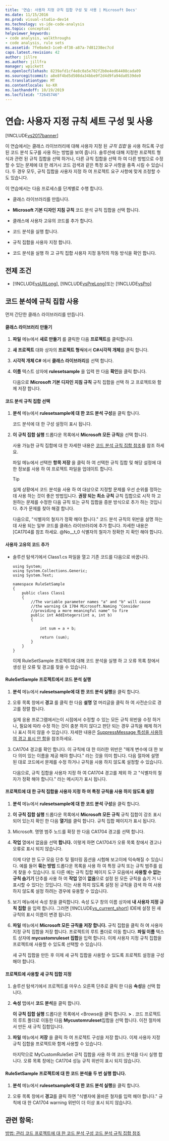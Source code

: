 ```yaml
---
title: '연습: 사용자 지정 규칙 집합 구성 및 사용 | Microsoft Docs'
ms.date: 11/15/2016
ms.prod: visual-studio-dev14
ms.technology: vs-ide-code-analysis
ms.topic: conceptual
helpviewer_keywords:
- code analysis, walkthroughs
- code analysis, rule sets
ms.assetid: 7fe0a4e3-1ce0-4f38-a87a-7d81238ec7cd
caps.latest.revision: 42
author: jillre
ms.author: jillfra
manager: wpickett
ms.openlocfilehash: 8239afd1cf4e8c0a5e702f2b0e4ed64408cada09
ms.sourcegitcommit: a8e8f4bd5d508da34bbe9f2d4d9fa94da0539de0
ms.translationtype: MT
ms.contentlocale: ko-KR
ms.lasthandoff: 10/19/2019
ms.locfileid: "72645746"
---
```

# <a name="walkthrough-configuring-and-using-a-custom-rule-set"></a>연습: 사용자 지정 규칙 세트 구성 및 사용
[!INCLUDE[vs2017banner](../includes/vs2017banner.md)]

이 연습에서는 클래스 라이브러리에 대해 사용자 지정 된 *규칙 집합* 을 사용 하도록 구성 된 코드 분석 도구를 사용 하는 방법을 보여 줍니다. 솔루션에 대해 지정한 프로젝트 형식과 관련 된 규칙 집합을 선택 하거나, 다른 규칙 집합을 선택 하 여 다른 방법으로 수정할 수 있는 문제에 대 한 레거시 코드 검색과 같은 특정 요구 사항을 충족 시킬 수 있습니다. 두 경우 모두, 규칙 집합을 사용자 지정 하 여 프로젝트 요구 사항에 맞게 조정할 수도 있습니다.

 이 연습에서는 다음 프로세스를 단계별로 수행 합니다.

- 클래스 라이브러리를 만듭니다.

- **Microsoft 기본 디자인 지침 규칙** 코드 분석 규칙 집합을 선택 합니다.

- 클래스에 사용자 고유의 코드를 추가 합니다.

- 코드 분석을 실행 합니다.

- 규칙 집합을 사용자 지정 합니다.

- 코드 분석을 실행 하 고 규칙 집합 사용자 지정 동작의 작동 방식을 확인 합니다.

## <a name="prerequisites"></a>전제 조건

- [!INCLUDE[vsUltLong](../includes/vsultlong-md.md)], [!INCLUDE[vsPreLong](../includes/vsprelong-md.md)]또는 [!INCLUDE[vsPro](../includes/vspro-md.md)]

## <a name="using-rule-sets-with-code-analysis"></a>코드 분석에 규칙 집합 사용
 먼저 간단한 클래스 라이브러리를 만듭니다.

#### <a name="create-a-class-library"></a>클래스 라이브러리 만들기

1. **파일** 메뉴에서 **새로 만들기** 를 클릭한 다음 **프로젝트**를 클릭합니다.

2. **새 프로젝트** 대화 상자의 **프로젝트 형식**에서 **C#시각적 개체**를 클릭 합니다.

3. **시각적 개체 C#** 에서 **클래스 라이브러리**를 선택 합니다.

4. **이름** 텍스트 상자에 **rulesetsample** 을 입력 한 다음 **확인**을 클릭 합니다.

   다음으로 **Microsoft 기본 디자인 지침 규칙** 규칙 집합을 선택 하 고 프로젝트와 함께 저장 합니다.

#### <a name="select-a-code-analysis-rule-set"></a>코드 분석 규칙 집합 선택

1. **분석** 메뉴에서 **rulesetsample에 대 한 코드 분석 구성**을 클릭 합니다.

    코드 분석에 대 한 구성 설정이 표시 됩니다.

2. **이 규칙 집합 실행** 드롭다운 목록에서 **Microsoft 모든 규칙**을 선택 합니다.

    사용 가능한 규칙 집합에 대 한 자세한 내용은 [코드 분석 규칙 집합 참조](../code-quality/code-analysis-rule-set-reference.md)를 참조 하세요.

    파일 메뉴에서 선택한 **항목 저장** 을 클릭 하 여 선택한 규칙 집합 및 해당 설정에 대 한 정보를 사용 하 여 프로젝트 파일을 업데이트 합니다.

   > [!TIP]
   > 실제 상황에서 코드 분석을 사용 하 여 대상으로 지정할 문제를 우선 순위를 정하는 데 사용 하는 것이 좋은 방법입니다. **권장 되는 최소 규칙** 규칙 집합으로 시작 하 고 원하는 문제를 수정한 다음 규칙 또는 규칙 집합을 증분 방식으로 추가 하는 것입니다. 추가 문제를 찾아 해결 합니다.

   다음으로, "식별자의 철자가 정확 해야 합니다." 코드 분석 규칙의 위반을 설명 하는 데 사용 되는 일부 코드를 클래스 라이브러리에 추가 합니다. 자세한 내용은 [CA1704를 참조 하세요. @No__t_0 식별자의 철자가 정확한 지 확인 해야 합니다.

#### <a name="add-your-own-code"></a>사용자 고유의 코드 추가

- 솔루션 탐색기에서 Class1.cs 파일을 열고 기존 코드를 다음으로 바꿉니다.

  ```
  using System;
  using System.Collections.Generic;
  using System.Text;

  namespace RuleSetSample
  {
      public class Class1
      {
          //The variable parameter names "a" and "b" will cause
          //the warning CA 1704 Microsoft.Naming "Consider
          //providing a more meaningful name" to fire
          public int AddIntegers(int a, int b)
          {

              int sum = a + b;

              return (sum);
          }
      }
  }

  ```

  이제 RuleSetSample 프로젝트에 대해 코드 분석을 실행 하 고 오류 목록 창에서 생성 된 오류 및 경고를 찾을 수 있습니다.

#### <a name="run-code-analysis-on-the-rulesetsample-project"></a>RuleSetSample 프로젝트에서 코드 분석 실행

1. **분석** 메뉴에서 **rulesetsample에 대 한 코드 분석 실행**을 클릭 합니다.

2. 오류 목록 창에서 **경고** 를 클릭 한 다음 **설명** 열 머리글을 클릭 하 여 사전순으로 경고를 정렬 합니다.

    실제 응용 프로그램에서는이 시점에서 수정할 수 있는 모든 규칙 위반을 수정 하거나, 필요에 따라 수정 하는 것이 충분 하지 않다고 판단 되는 경우 규칙을 해제 하거나 표시 하지 않을 수 있습니다. 자세한 내용은 [SuppressMessage 특성을 사용하여 경고 표시 안 함](../code-quality/suppress-warnings-by-using-the-suppressmessage-attribute.md)을 참조하세요.

3. CA1704 경고를 확인 합니다. 이 규칙에 대 한 이러한 위반은 "매개 변수에 대 한 보다 의미 있는 이름을 제공 해야 합니다." 라는 것을 의미 합니다. 다음 절차에 설명 된 대로 코드에서 문제를 수정 하거나 규칙을 사용 하지 않도록 설정할 수 있습니다.

   다음으로, 규칙 집합을 사용자 지정 하 여 CA1704 경고를 제외 하 고 "식별자의 철자가 정확 해야 합니다." 라는 메시지가 표시 됩니다.

#### <a name="customize-the-rule-set-for-your-project-to-disable-a-specific-rule"></a>프로젝트에 대 한 규칙 집합을 사용자 지정 하 여 특정 규칙을 사용 하지 않도록 설정

1. **분석** 메뉴에서 **rulesetsample에 대 한 코드 분석 구성**을 클릭 합니다.

2. **이 규칙 집합 실행** 드롭다운 목록에서 **Microsoft 모든 규칙** 규칙 집합이 강조 표시 되어 있는지 확인 한 다음 **열기**를 클릭 합니다. 규칙 집합 페이지가 표시 됩니다.

3. Microsoft. 명명 범주 노드를 확장 한 다음 CA1704 경고를 선택 합니다.

4. **작업** 열에서 없음을 선택 **합니다.** 이렇게 하면 CA1704가 오류 목록 창에서 경고나 오류로 표시 되지 않습니다.

    이제 다양 한 도구 모음 단추 및 필터링 옵션을 시험해 보고이에 익숙해질 수 있습니다. 예를 들어 **묶는 방법** 드롭다운 목록을 사용 하 여 특정 규칙 또는 규칙 범주를 쉽게 찾을 수 있습니다. 또 다른 예는 규칙 집합 페이지 도구 모음에서 **사용할 수 없는 규칙 숨기기** 단추를 사용 하 여 **작업** 열이 **없음**으로 설정 된 모든 규칙을 숨기 거 나 표시할 수 있다는 것입니다. 이는 사용 하지 않도록 설정 된 규칙을 검색 하 여 사용 하지 않도록 설정 하려는 경우에 유용할 수 있습니다.

5. 보기 메뉴에서 속성 창을 클릭합니다. 속성 도구 창의 이름 상자에 **내 사용자 지정 규칙 집합** 을 입력 합니다. 그러면 [!INCLUDE[vs_current_short](../includes/vs-current-short-md.md)] IDE에 설정 된 새 규칙의 표시 이름이 변경 됩니다.

6. **파일** 메뉴에서 **Microsoft 모든 규칙을 저장 합니다.** 규칙 집합을 클릭 하 여 사용자 지정 규칙 집합을 저장 합니다. 프로젝트의 루트 폴더로 이동 합니다. **파일 이름** 텍스트 상자에 **mycustomruleset 집합**을 입력 합니다. 이제 사용자 지정 규칙 집합을 프로젝트에 사용할 수 있도록 선택할 수 있습니다.

   새 규칙 집합을 만든 후 이제 새 규칙 집합을 사용할 수 있도록 프로젝트 설정을 구성 해야 합니다.

#### <a name="specify-the-new-rule-set-for-use-with-your-project"></a>프로젝트에 사용할 새 규칙 집합 지정

1. 솔루션 탐색기에서 프로젝트를 마우스 오른쪽 단추로 클릭 한 다음 **속성**을 선택 합니다.

2. **속성** 탭에서 **코드 분석**을 클릭 합니다.

    **이 규칙 집합 실행** 드롭다운 목록에서 \<Browse을 클릭 합니다.  **>** . 코드 프로젝트의 루트 폴더로 이동한 다음 **Mycustomruleset**집합을 선택 합니다. 이전 절차에서 만든 새 규칙 집합입니다.

3. **파일** 메뉴에서 **저장** 을 클릭 하 여 프로젝트 구성을 저장 합니다. 이제 사용자 지정 규칙 집합을 프로젝트와 함께 사용할 수 있습니다.

   마지막으로 MyCustomRuleSet 규칙 집합을 사용 하 여 코드 분석을 다시 실행 합니다. 오류 목록 창에는 CA1704 성능 규칙 위반이 표시 되지 않습니다.

#### <a name="run-code-analysis-on-the-rulesetsample-project-for-the-second-time"></a>RuleSetSample 프로젝트에 대 한 코드 분석을 두 번 실행 합니다.

1. **분석** 메뉴에서 **rulesetsample에 대 한 코드 분석 실행**을 클릭 합니다.

2. 오류 목록 창에서 **경고**를 클릭 하면 "식별자에 올바른 철자를 입력 해야 합니다." 규칙에 대 한 CA1704 warning 위반이 더 이상 표시 되지 않습니다.

## <a name="see-also"></a>관련 항목:
 [방법: 관리 코드 프로젝트에 대 한 코드 분석 구성 ](../code-quality/how-to-configure-code-analysis-for-a-managed-code-project.md) [코드 분석 규칙 집합 참조](../code-quality/code-analysis-rule-set-reference.md)

